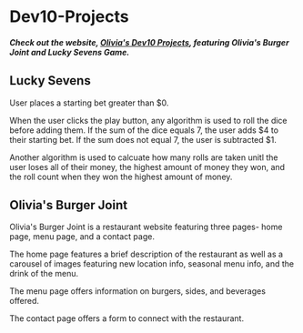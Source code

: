 # Dev10-Projects

<h5>Check out the website, <a href="https://oliviakali.github.io/Dev10-Projects/">Olivia's Dev10 Projects</a>, featuring Olivia's Burger Joint and Lucky Sevens Game.</h5>


## Lucky Sevens

<p>User places a starting bet greater than $0.</p>
<p>When the user clicks the play button, any algorithm is used to roll the dice before adding them. If the sum of the dice equals 7, the user adds $4 to their starting bet. If the sum does not equal 7, the user is subtracted $1.</p>
<p>Another algorithm is used to calcuate how many rolls are taken unitl the user loses all of their money, the highest amount of money they won, and the roll count when they won the highest amount of money.</p>

## Olivia's Burger Joint

<p>Olivia's Burger Joint is a restaurant website featuring three pages- home page, menu page, and a contact page.</p>
<p>The home page features a brief description of the restaurant as well as a carousel of images featuring new location info, seasonal menu info, and the drink of the menu.</p> 
<p>The menu page offers information on burgers, sides, and beverages offered.</p>
<p>The contact page offers a form to connect with the restaurant.</p>